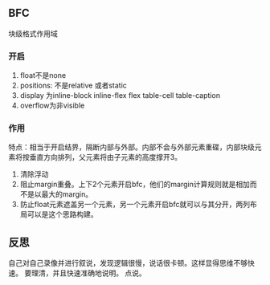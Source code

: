## BFC
块级格式作用域

### 开启
1. float不是none
2. positions: 不是relative 或者static
3. display 为inline-block inline-flex flex table-cell table-caption
4. overflow为非visible

### 作用
特点：相当于开启结界，隔断内部与外部。内部不会与外部元素重碟，内部块级元素将按垂直方向排列，父元素将由子元素的高度撑开3。
1. 清除浮动
2. 阻止margin重叠。上下2个元素开启bfc，他们的margin计算规则就是相加而不是以最大的margin。
3. 防止float元素遮盖另一个元素，另一个元素开启bfc就可以与其分开，两列布局可以是这个思路构建。


## 反思  
自己对自己录像并进行叙说，发现逻辑很慢，说话很卡顿。这样显得思维不够快速。
要理清，并且快速准确地说明。
点说。